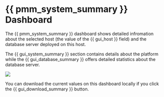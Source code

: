 # {{ pmm_system_summary }} Dashboard

The {{ pmm_system_summary }} dashboard shows detailed infromation about the selected
host (the value of the {{ gui_host }} field) and the database server deployed on
this host.

The {{ gui_system_summary }} section contains details about the platform while the
{{ gui_database_summary }} offers detailed statistics about the database server.

![](/_images/metrics-monitor.system-summary.png)

You can download the current values on this dashboard locally if you click the
{{ gui_download_summary }} button.

